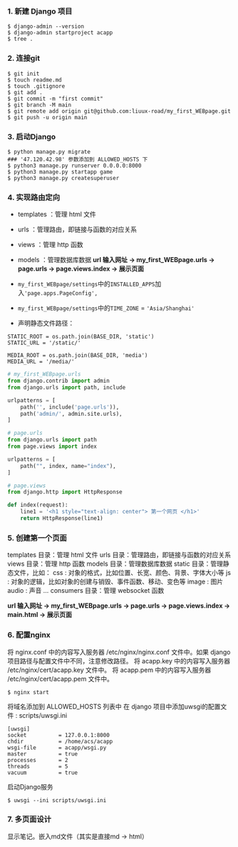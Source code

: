### 1. 新建 **Django** 项目

```shell
$ django-admin --version
$ django-admin startproject acapp
$ tree .
```

### 2. 连接git

```shell
$ git init
$ touch readme.md
$ touch .gitignore
$ git add .
$ git commit -m "first commit"
$ git branch -M main
$ git remote add origin git@github.com:liuux-road/my_first_WEBpage.git
$ git push -u origin main
```

### 3. 启动Django

```shell
$ python manage.py migrate
### '47.120.42.98' 参数添加到 ALLOWED_HOSTS 下
$ python3 manage.py runserver 0.0.0.0:8000
$ python3 manage.py startapp game
$ python3 manage.py createsuperuser
```

### 4. 实现路由定向
* templates ：管理 html 文件
* urls ：管理路由，即链接与函数的对应关系
* views ：管理 http 函数
* models ：管理数据库数据
**url 输入网址 -> my_first_WEBpage.urls -> page.urls -> page.views.index -> 展示页面**

* `my_first_WEBpage/settings`中的`INSTALLED_APPS`加入`'page.apps.PageConfig',`
* `my_first_WEBpage/settings`中的`TIME_ZONE` = `'Asia/Shanghai'`
* 声明静态文件路径：

```shell
STATIC_ROOT = os.path.join(BASE_DIR, 'static')
STATIC_URL = '/static/'

MEDIA_ROOT = os.path.join(BASE_DIR, 'media')
MEDIA_URL = '/media/'
```

```python
# my_first_WEBpage.urls
from django.contrib import admin
from django.urls import path, include

urlpatterns = [ 
    path('', include('page.urls')),
    path('admin/', admin.site.urls),
] 
```

```python
# page.urls
from django.urls import path
from page.views import index

urlpatterns = [ 
    path("", index, name="index"),
]
```

```python
# page.views
from django.http import HttpResponse

def index(request):
    line1 = '<h1 style="text-align: center"> 第一个网页 </h1>'
    return HttpResponse(line1)
```

### 5. 创建第一个页面
templates 目录：管理 html 文件
urls 目录：管理路由，即链接与函数的对应关系
views 目录：管理 http 函数
models 目录：管理数据库数据
static 目录：管理静态文件，比如：
css : 对象的格式，比如位置、长宽、颜色、背景、字体大小等
js : 对象的逻辑，比如对象的创建与销毁、事件函数、移动、变色等
image : 图片
audio : 声音
…
consumers 目录：管理 websocket 函数

**url 输入网址 -> my_first_WEBpage.urls -> page.urls -> page.views.index -> main.html -> 展示页面**


### 6. 配置nginx
将 nginx.conf 中的内容写入服务器 /etc/nginx/nginx.conf 文件中。如果 django 项目路径与配置文件中不同，注意修改路径。
将 acapp.key 中的内容写入服务器 /etc/nginx/cert/acapp.key 文件中。
将 acapp.pem 中的内容写入服务器 /etc/nginx/cert/acapp.pem 文件中。
```shell
$ nginx start
```
将域名添加到 ALLOWED_HOSTS 列表中
在 django 项目中添加uwsgi的配置文件 : scripts/uwsgi.ini
```shell
[uwsgi]
socket          = 127.0.0.1:8000
chdir           = /home/acs/acapp
wsgi-file       = acapp/wsgi.py
master          = true
processes       = 2
threads         = 5
vacuum          = true
```
启动Django服务
```shell
$ uwsgi --ini scripts/uwsgi.ini
```

### 7. 多页面设计
显示笔记。嵌入md文件（其实是直接md -> html）